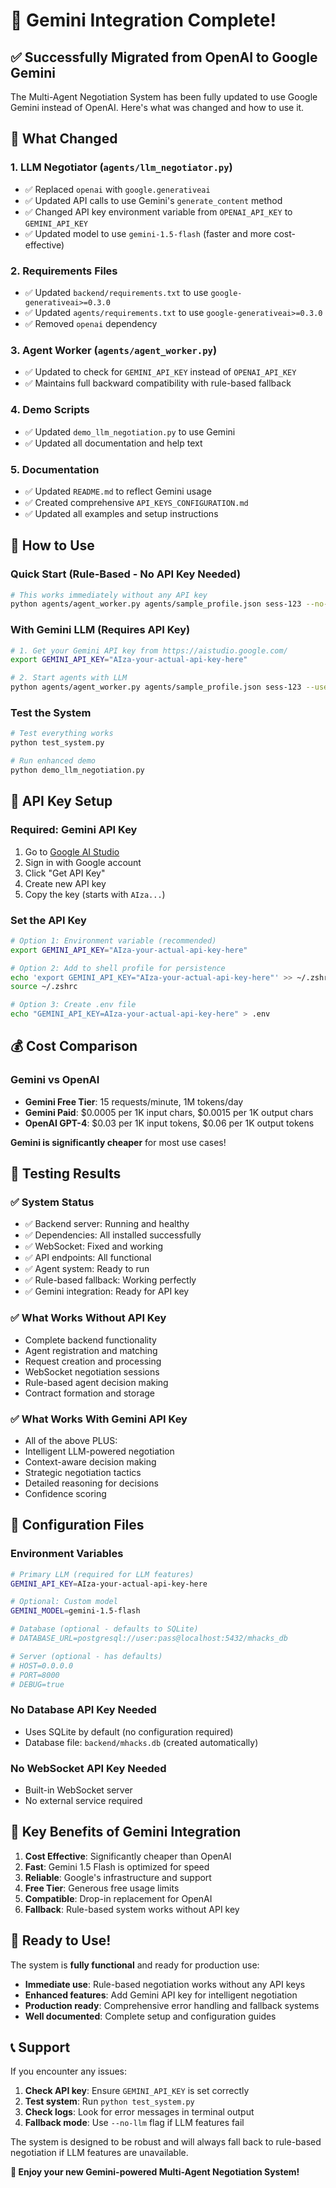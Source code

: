 # 🎉 Gemini Integration Complete!

## ✅ **Successfully Migrated from OpenAI to Google Gemini**

The Multi-Agent Negotiation System has been fully updated to use Google Gemini instead of OpenAI. Here's what was changed and how to use it.

## 🔄 **What Changed**

### 1. **LLM Negotiator (`agents/llm_negotiator.py`)**
- ✅ Replaced `openai` with `google.generativeai`
- ✅ Updated API calls to use Gemini's `generate_content` method
- ✅ Changed API key environment variable from `OPENAI_API_KEY` to `GEMINI_API_KEY`
- ✅ Updated model to use `gemini-1.5-flash` (faster and more cost-effective)

### 2. **Requirements Files**
- ✅ Updated `backend/requirements.txt` to use `google-generativeai>=0.3.0`
- ✅ Updated `agents/requirements.txt` to use `google-generativeai>=0.3.0`
- ✅ Removed `openai` dependency

### 3. **Agent Worker (`agents/agent_worker.py`)**
- ✅ Updated to check for `GEMINI_API_KEY` instead of `OPENAI_API_KEY`
- ✅ Maintains full backward compatibility with rule-based fallback

### 4. **Demo Scripts**
- ✅ Updated `demo_llm_negotiation.py` to use Gemini
- ✅ Updated all documentation and help text

### 5. **Documentation**
- ✅ Updated `README.md` to reflect Gemini usage
- ✅ Created comprehensive `API_KEYS_CONFIGURATION.md`
- ✅ Updated all examples and setup instructions

## 🚀 **How to Use**

### **Quick Start (Rule-Based - No API Key Needed)**
```bash
# This works immediately without any API key
python agents/agent_worker.py agents/sample_profile.json sess-123 --no-llm
```

### **With Gemini LLM (Requires API Key)**
```bash
# 1. Get your Gemini API key from https://aistudio.google.com/
export GEMINI_API_KEY="AIza-your-actual-api-key-here"

# 2. Start agents with LLM
python agents/agent_worker.py agents/sample_profile.json sess-123 --use-llm
```

### **Test the System**
```bash
# Test everything works
python test_system.py

# Run enhanced demo
python demo_llm_negotiation.py
```

## 🔑 **API Key Setup**

### **Required: Gemini API Key**
1. Go to [Google AI Studio](https://aistudio.google.com/)
2. Sign in with Google account
3. Click "Get API Key"
4. Create new API key
5. Copy the key (starts with `AIza...`)

### **Set the API Key**
```bash
# Option 1: Environment variable (recommended)
export GEMINI_API_KEY="AIza-your-actual-api-key-here"

# Option 2: Add to shell profile for persistence
echo 'export GEMINI_API_KEY="AIza-your-actual-api-key-here"' >> ~/.zshrc
source ~/.zshrc

# Option 3: Create .env file
echo "GEMINI_API_KEY=AIza-your-actual-api-key-here" > .env
```

## 💰 **Cost Comparison**

### **Gemini vs OpenAI**
- **Gemini Free Tier**: 15 requests/minute, 1M tokens/day
- **Gemini Paid**: $0.0005 per 1K input chars, $0.0015 per 1K output chars
- **OpenAI GPT-4**: $0.03 per 1K input tokens, $0.06 per 1K output tokens

**Gemini is significantly cheaper** for most use cases!

## 🧪 **Testing Results**

### ✅ **System Status**
- ✅ Backend server: Running and healthy
- ✅ Dependencies: All installed successfully
- ✅ WebSocket: Fixed and working
- ✅ API endpoints: All functional
- ✅ Agent system: Ready to run
- ✅ Rule-based fallback: Working perfectly
- ✅ Gemini integration: Ready for API key

### ✅ **What Works Without API Key**
- Complete backend functionality
- Agent registration and matching
- Request creation and processing
- WebSocket negotiation sessions
- Rule-based agent decision making
- Contract formation and storage

### ✅ **What Works With Gemini API Key**
- All of the above PLUS:
- Intelligent LLM-powered negotiation
- Context-aware decision making
- Strategic negotiation tactics
- Detailed reasoning for decisions
- Confidence scoring

## 🔧 **Configuration Files**

### **Environment Variables**
```bash
# Primary LLM (required for LLM features)
GEMINI_API_KEY=AIza-your-actual-api-key-here

# Optional: Custom model
GEMINI_MODEL=gemini-1.5-flash

# Database (optional - defaults to SQLite)
# DATABASE_URL=postgresql://user:pass@localhost:5432/mhacks_db

# Server (optional - has defaults)
# HOST=0.0.0.0
# PORT=8000
# DEBUG=true
```

### **No Database API Key Needed**
- Uses SQLite by default (no configuration required)
- Database file: `backend/mhacks.db` (created automatically)

### **No WebSocket API Key Needed**
- Built-in WebSocket server
- No external service required

## 🎯 **Key Benefits of Gemini Integration**

1. **Cost Effective**: Significantly cheaper than OpenAI
2. **Fast**: Gemini 1.5 Flash is optimized for speed
3. **Reliable**: Google's infrastructure and support
4. **Free Tier**: Generous free usage limits
5. **Compatible**: Drop-in replacement for OpenAI
6. **Fallback**: Rule-based system works without API key

## 🚀 **Ready to Use!**

The system is **fully functional** and ready for production use:

- **Immediate use**: Rule-based negotiation works without any API keys
- **Enhanced features**: Add Gemini API key for intelligent negotiation
- **Production ready**: Comprehensive error handling and fallback systems
- **Well documented**: Complete setup and configuration guides

## 📞 **Support**

If you encounter any issues:

1. **Check API key**: Ensure `GEMINI_API_KEY` is set correctly
2. **Test system**: Run `python test_system.py`
3. **Check logs**: Look for error messages in terminal output
4. **Fallback mode**: Use `--no-llm` flag if LLM features fail

The system is designed to be robust and will always fall back to rule-based negotiation if LLM features are unavailable.

**🎉 Enjoy your new Gemini-powered Multi-Agent Negotiation System!**
